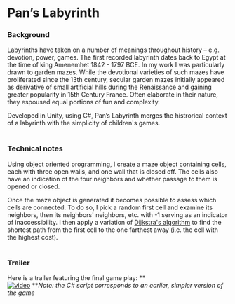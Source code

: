 # Pan’s Labyrinth

### Background
Labyrinths have taken on a number of meanings throughout history – e.g. devotion, power, games. The first recorded labyrinth dates back to Egypt at the time of king Amenemhet 1842 - 1797 BCE. In my work I was particularly drawn to garden mazes. While the devotional varieties of such mazes have proliferated since the 13th century, secular garden mazes initially appeared as derivative of small artificial hills during the Renaissance and gaining greater popularity in 15th Century France. Often elaborate in their nature, they espoused equal portions of fun and complexity. <br />
 
Developed in Unity, using C#, Pan’s Labyrinth merges the histrorical context of a labyrinth with the simplicity of children's games. 
<br /> <br />

### Technical notes
Using object oriented programming, I create a maze object containing cells, each with three open walls, and one wall that is closed off. The cells also have an indication of the four neighbors and whether passage to them is opened or closed. <br />

Once the maze object is generated it becomes possible to assess which cells are connected. To do so, I pick a random first cell and examine its neighbors, then its neighbors' neighbors, etc. with -1 serving as an indicator of inaccessibility. I then apply a variation of [Dijkstra's algorithm](https://en.wikipedia.org/wiki/Dijkstra%27s_algorithm) to find the shortest path from the first cell to the one farthest away (i.e. the cell with the highest cost).  <br /> <br />

### Trailer
Here is a trailer featuring the final game play: ** <br />
[![video](https://i.vimeocdn.com/video/672009081.jpg)](https://vimeo.com/246910954)
**_Note: the C# script corresponds to an earlier, simpler version of the game_
